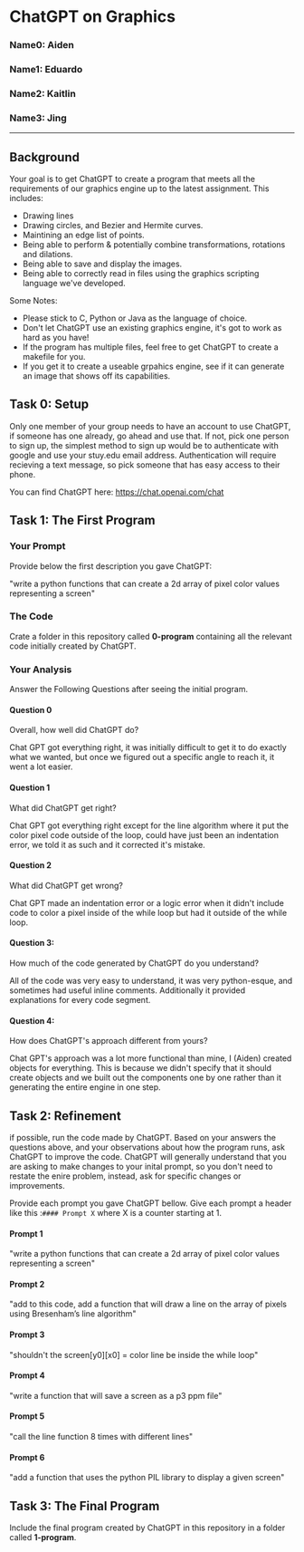 # ChatGPT on Graphics

### Name0: Aiden
### Name1: Eduardo
### Name2: Kaitlin
### Name3: Jing

---

## Background
Your goal is to get ChatGPT to create a program that meets all the requirements of our graphics engine up to the latest assignment. This includes:
* Drawing lines
* Drawing circles, and Bezier and Hermite curves.
* Maintining an edge list of points.
* Being able to perform & potentially combine transformations, rotations and dilations.
* Being able to save and display the images.
* Being able to correctly read in files using the graphics scripting language we've developed.

Some Notes:
* Please stick to C, Python or Java as the language of choice.
* Don't let ChatGPT use an existing graphics engine, it's got to work as hard as you have!
* If the program has multiple files, feel free to get ChatGPT to create a makefile for you.
* If you get it to create a useable grpahics engine, see if it can generate an image that shows off its capabilities.



## Task 0: Setup
Only one member of your group needs to have an account to use ChatGPT, if someone has one already, go ahead and use that. If not, pick one person to sign up, the simplest method to sign up would be to authenticate with google and use your stuy.edu email address. Authentication will require recieving a text message, so pick someone that has easy access to their phone.

You can find ChatGPT here: <https://chat.openai.com/chat>

## Task 1: The First Program
### Your Prompt
Provide below the first description you gave ChatGPT:

"write a python functions that can create a 2d array of pixel color values representing a screen"

### The Code
Crate a folder in this repository called __0-program__ containing all the relevant code initially created by ChatGPT.

### Your Analysis
Answer the Following Questions after seeing the initial program.

#### Question 0
Overall, how well did ChatGPT do?

Chat GPT got everything right, it was initially difficult to get it to do exactly what we wanted, but once we figured out a specific angle to reach it, it went a lot easier.

#### Question 1
What did ChatGPT get right?

Chat GPT got everything right except for the line algorithm where it put the color pixel code outside of the loop, could have just been an indentation error, we told it as such and it corrected it's mistake.

#### Question 2
What did ChatGPT get wrong?

Chat GPT made an indentation error or a logic error when it didn't include code to color a pixel inside of the while loop but had it outside of the while loop.

#### Question 3:
How much of the code generated by ChatGPT do you understand?

All of the code was very easy to understand, it was very python-esque, and sometimes had useful inline comments. Additionally it provided explanations for every code segment.

#### Question 4:
How does ChatGPT's approach different from yours?

Chat GPT's approach was a lot more functional than mine, I (Aiden) created objects for everything. This is because we didn't specify that it should create objects and we built out the components one by one rather than it generating the entire engine in one step.

## Task 2: Refinement
if possible, run the code made by ChatGPT. Based on your answers the questions above, and your observations about how the program runs, ask ChatGPT to improve the code. ChatGPT will generally understand that you are asking to make changes to your inital prompt, so you don't need to restate the enire problem, instead, ask for specific changes or improvements.

Provide each prompt you gave ChatGPT bellow. Give each prompt a header like this :`#### Prompt X` where X is a counter starting at 1.

#### Prompt 1
"write a python functions that can create a 2d array of pixel color values representing a screen"

#### Prompt 2
"add to this code, add a function that will draw a line on the array of pixels using Bresenham’s line algorithm"

#### Prompt 3
"shouldn't the screen[y0][x0] = color line be inside the while loop"

#### Prompt 4
"write a function that will save a screen as a p3 ppm file"

#### Prompt 5
"call the line function 8 times with different lines"

#### Prompt 6
"add a function that uses the python PIL library to display a given screen"

## Task 3: The Final Program

Include the final program created by ChatGPT in this repository in a folder called __1-program__.



